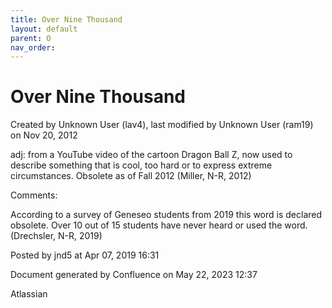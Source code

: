 ```yaml
---
title: Over Nine Thousand
layout: default
parent: O
nav_order:
---
```


# Over Nine Thousand

Created by  Unknown User (lav4), last modified by  Unknown User (ram19) on Nov 20, 2012

adj: from a YouTube video of the cartoon Dragon Ball Z, now used to describe something that is cool, too hard or to express extreme circumstances. Obsolete as of Fall 2012 (Miller, N-R, 2012)

Comments:

According to a survey of Geneseo students from 2019 this word is declared obsolete. Over 10 out of 15 students have never heard or used the word. (Drechsler, N-R, 2019)

Posted by jnd5 at Apr 07, 2019 16:31

Document generated by Confluence on May 22, 2023 12:37

Atlassian

